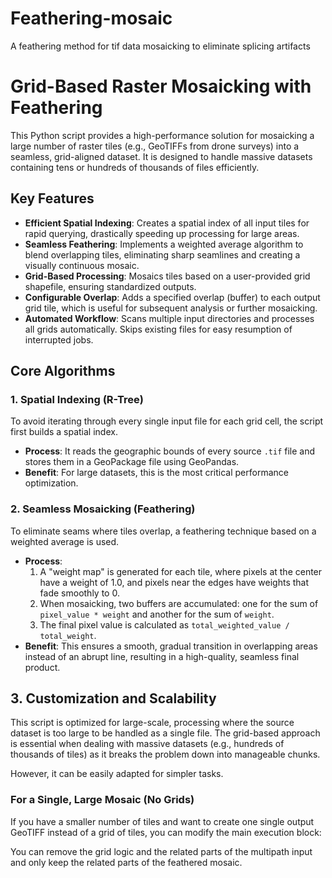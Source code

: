 # Feathering-mosaic
A feathering method for tif data mosaicking to eliminate splicing artifacts
# Grid-Based Raster Mosaicking with Feathering

This Python script provides a high-performance solution for mosaicking a large number of raster tiles (e.g., GeoTIFFs from drone surveys) into a seamless, grid-aligned dataset. It is designed to handle massive datasets containing tens or hundreds of thousands of files efficiently.

## Key Features

-   **Efficient Spatial Indexing**: Creates a spatial index of all input tiles for rapid querying, drastically speeding up processing for large areas.
-   **Seamless Feathering**: Implements a weighted average algorithm to blend overlapping tiles, eliminating sharp seamlines and creating a visually continuous mosaic.
-   **Grid-Based Processing**: Mosaics tiles based on a user-provided grid shapefile, ensuring standardized outputs.
-   **Configurable Overlap**: Adds a specified overlap (buffer) to each output grid tile, which is useful for subsequent analysis or further mosaicking.
-   **Automated Workflow**: Scans multiple input directories and processes all grids automatically. Skips existing files for easy resumption of interrupted jobs.

## Core Algorithms

### 1. Spatial Indexing (R-Tree)

To avoid iterating through every single input file for each grid cell, the script first builds a spatial index.

-   **Process**: It reads the geographic bounds of every source `.tif` file and stores them in a GeoPackage file using GeoPandas.
-   **Benefit**: For large datasets, this is the most critical performance optimization.

### 2. Seamless Mosaicking (Feathering)

To eliminate seams where tiles overlap, a feathering technique based on a weighted average is used.

-   **Process**:
    1.  A "weight map" is generated for each tile, where pixels at the center have a weight of 1.0, and pixels near the edges have weights that fade smoothly to 0.
    2.  When mosaicking, two buffers are accumulated: one for the sum of `pixel_value * weight` and another for the sum of `weight`.
    3.  The final pixel value is calculated as `total_weighted_value / total_weight`.
-   **Benefit**: This ensures a smooth, gradual transition in overlapping areas instead of an abrupt line, resulting in a high-quality, seamless final product.

## 3. Customization and Scalability

This script is optimized for large-scale, processing where the source dataset is too large to be handled as a single file. The grid-based approach is essential when dealing with massive datasets (e.g., hundreds of thousands of tiles) as it breaks the problem down into manageable chunks.

However, it can be easily adapted for simpler tasks.

### For a Single, Large Mosaic (No Grids)

If you have a smaller number of tiles and want to create one single output GeoTIFF instead of a grid of tiles, you can modify the main execution block:

You can remove the grid logic and the related parts of the multipath input and only keep the related parts of the feathered mosaic.
